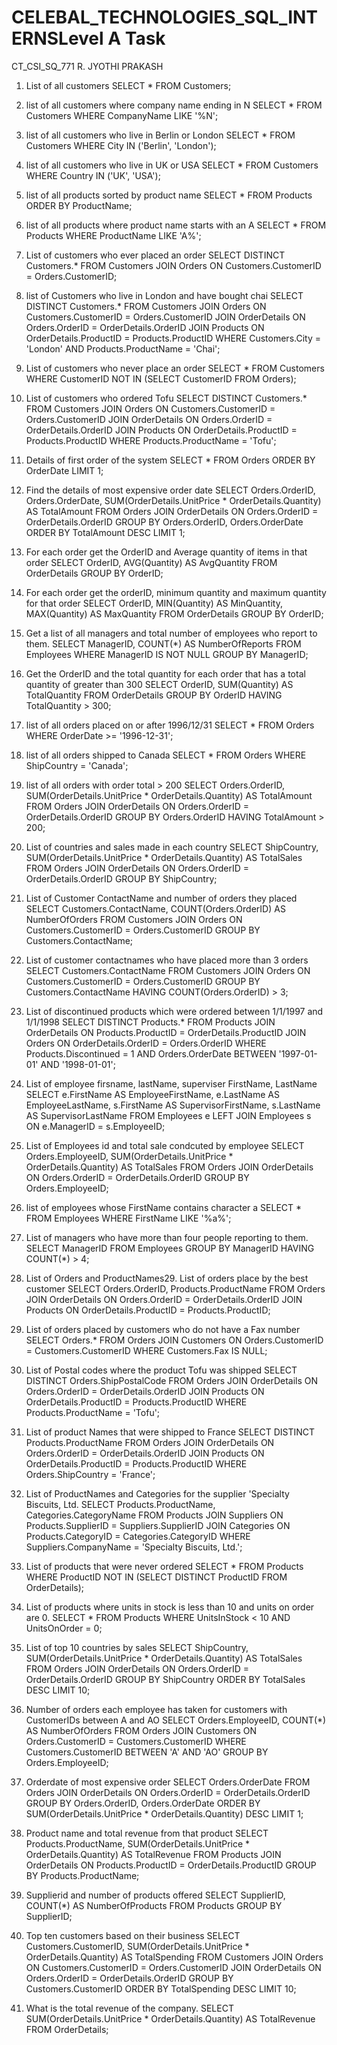 # CELEBAL_TECHNOLOGIES_SQL_INTERNSLevel A Task
CT_CSI_SQ_771
R. JYOTHI PRAKASH


1. List of all customers
SELECT * FROM Customers;

2. list of all customers where company name ending in N
SELECT * FROM Customers
WHERE CompanyName LIKE '%N';

3. list of all customers who live in Berlin or London
SELECT * FROM Customers
WHERE City IN ('Berlin', 'London');

4. list of all customers who live in UK or USA
SELECT * FROM Customers
WHERE Country IN ('UK', 'USA');

5. list of all products sorted by product name
SELECT * FROM Products
ORDER BY ProductName;

6. list of all products where product name starts with an A
SELECT * FROM Products
WHERE ProductName LIKE 'A%';

7. List of customers who ever placed an order
SELECT DISTINCT Customers.*
FROM Customers
JOIN Orders ON Customers.CustomerID = Orders.CustomerID;


8. list of Customers who live in London and have bought chai
SELECT DISTINCT Customers.*
FROM Customers
JOIN Orders ON Customers.CustomerID = Orders.CustomerID
JOIN OrderDetails ON Orders.OrderID = OrderDetails.OrderID
JOIN Products ON OrderDetails.ProductID = Products.ProductID
WHERE Customers.City = 'London' AND Products.ProductName = 'Chai';

9. List of customers who never place an order
SELECT * FROM Customers
WHERE CustomerID NOT IN (SELECT CustomerID FROM Orders);

10. List of customers who ordered Tofu
SELECT DISTINCT Customers.*
FROM Customers
JOIN Orders ON Customers.CustomerID = Orders.CustomerID
JOIN OrderDetails ON Orders.OrderID = OrderDetails.OrderID
JOIN Products ON OrderDetails.ProductID = Products.ProductID
WHERE Products.ProductName = 'Tofu';

11. Details of first order of the system
SELECT *
FROM Orders
ORDER BY OrderDate
LIMIT 1;

12. Find the details of most expensive order date
SELECT Orders.OrderID, Orders.OrderDate, SUM(OrderDetails.UnitPrice * OrderDetails.Quantity) AS TotalAmount
FROM Orders
JOIN OrderDetails ON Orders.OrderID = OrderDetails.OrderID
GROUP BY Orders.OrderID, Orders.OrderDate
ORDER BY TotalAmount DESC
LIMIT 1;

13. For each order get the OrderID and Average quantity of items in that order
SELECT OrderID, AVG(Quantity) AS AvgQuantity
FROM OrderDetails
GROUP BY OrderID;

14. For each order get the orderID, minimum quantity and maximum quantity for that order
SELECT OrderID, MIN(Quantity) AS MinQuantity, MAX(Quantity) AS MaxQuantity
FROM OrderDetails
GROUP BY OrderID;

15. Get a list of all managers and total number of employees who report to them.
SELECT ManagerID, COUNT(*) AS NumberOfReports
FROM Employees
WHERE ManagerID IS NOT NULL
GROUP BY ManagerID;

16. Get the OrderID and the total quantity for each order that has a total quantity of greater than 300
SELECT OrderID, SUM(Quantity) AS TotalQuantity
FROM OrderDetails
GROUP BY OrderID
HAVING TotalQuantity > 300;

17. list of all orders placed on or after 1996/12/31
SELECT * FROM Orders
WHERE OrderDate >= '1996-12-31';

18. list of all orders shipped to Canada
SELECT * FROM Orders
WHERE ShipCountry = 'Canada';


19. list of all orders with order total > 200
SELECT Orders.OrderID, SUM(OrderDetails.UnitPrice * OrderDetails.Quantity) AS TotalAmount
FROM Orders
JOIN OrderDetails ON Orders.OrderID = OrderDetails.OrderID
GROUP BY Orders.OrderID
HAVING TotalAmount > 200;

20. List of countries and sales made in each country
SELECT ShipCountry, SUM(OrderDetails.UnitPrice * OrderDetails.Quantity) AS TotalSales
FROM Orders
JOIN OrderDetails ON Orders.OrderID = OrderDetails.OrderID
GROUP BY ShipCountry;

21. List of Customer ContactName and number of orders they placed
SELECT Customers.ContactName, COUNT(Orders.OrderID) AS NumberOfOrders
FROM Customers
JOIN Orders ON Customers.CustomerID = Orders.CustomerID
GROUP BY Customers.ContactName;

22. List of customer contactnames who have placed more than 3 orders
SELECT Customers.ContactName
FROM Customers
JOIN Orders ON Customers.CustomerID = Orders.CustomerID
GROUP BY Customers.ContactName
HAVING COUNT(Orders.OrderID) > 3;

23. List of discontinued products which were ordered between 1/1/1997 and 1/1/1998
SELECT DISTINCT Products.*
FROM Products
JOIN OrderDetails ON Products.ProductID = OrderDetails.ProductID
JOIN Orders ON OrderDetails.OrderID = Orders.OrderID
WHERE Products.Discontinued = 1
  AND Orders.OrderDate BETWEEN '1997-01-01' AND '1998-01-01';

24. List of employee firsname, lastName, superviser FirstName, LastName
SELECT e.FirstName AS EmployeeFirstName, e.LastName AS EmployeeLastName,
       s.FirstName AS SupervisorFirstName, s.LastName AS SupervisorLastName
FROM Employees e
LEFT JOIN Employees s ON e.ManagerID = s.EmployeeID;

25. List of Employees id and total sale condcuted by employee
SELECT Orders.EmployeeID, SUM(OrderDetails.UnitPrice * OrderDetails.Quantity) AS TotalSales
FROM Orders
JOIN OrderDetails ON Orders.OrderID = OrderDetails.OrderID
GROUP BY Orders.EmployeeID;

26. list of employees whose FirstName contains character a
SELECT * FROM Employees
WHERE FirstName LIKE '%a%';

27. List of managers who have more than four people reporting to them.
SELECT ManagerID
FROM Employees
GROUP BY ManagerID
HAVING COUNT(*) > 4;

28. List of Orders and ProductNames29. List of orders place by the best customer
SELECT Orders.OrderID, Products.ProductName
FROM Orders
JOIN OrderDetails ON Orders.OrderID = OrderDetails.OrderID
JOIN Products ON OrderDetails.ProductID = Products.ProductID;

30. List of orders placed by customers who do not have a Fax number
SELECT Orders.*
FROM Orders
JOIN Customers ON Orders.CustomerID = Customers.CustomerID
WHERE Customers.Fax IS NULL;

31. List of Postal codes where the product Tofu was shipped
SELECT DISTINCT Orders.ShipPostalCode
FROM Orders
JOIN OrderDetails ON Orders.OrderID = OrderDetails.OrderID
JOIN Products ON OrderDetails.ProductID = Products.ProductID
WHERE Products.ProductName = 'Tofu';

32. List of product Names that were shipped to France
SELECT DISTINCT Products.ProductName
FROM Orders
JOIN OrderDetails ON Orders.OrderID = OrderDetails.OrderID
JOIN Products ON OrderDetails.ProductID = Products.ProductID
WHERE Orders.ShipCountry = 'France';

33. List of ProductNames and Categories for the supplier 'Specialty Biscuits, Ltd.
SELECT Products.ProductName, Categories.CategoryName
FROM Products
JOIN Suppliers ON Products.SupplierID = Suppliers.SupplierID
JOIN Categories ON Products.CategoryID = Categories.CategoryID
WHERE Suppliers.CompanyName = 'Specialty Biscuits, Ltd.';

34. List of products that were never ordered
SELECT * FROM Products
WHERE ProductID NOT IN (SELECT DISTINCT ProductID FROM OrderDetails);

35. List of products where units in stock is less than 10 and units on order are 0.
SELECT * FROM Products
WHERE UnitsInStock < 10 AND UnitsOnOrder = 0;

36. List of top 10 countries by sales
SELECT ShipCountry, SUM(OrderDetails.UnitPrice * OrderDetails.Quantity) AS TotalSales
FROM Orders
JOIN OrderDetails ON Orders.OrderID = OrderDetails.OrderID
GROUP BY ShipCountry
ORDER BY TotalSales DESC
LIMIT 10;

37. Number of orders each employee has taken for customers with CustomerIDs between A and AO
SELECT Orders.EmployeeID, COUNT(*) AS NumberOfOrders
FROM Orders
JOIN Customers ON Orders.CustomerID = Customers.CustomerID
WHERE Customers.CustomerID BETWEEN 'A' AND 'AO'
GROUP BY Orders.EmployeeID;

38. Orderdate of most expensive order
SELECT Orders.OrderDate
FROM Orders
JOIN OrderDetails ON Orders.OrderID = OrderDetails.OrderID
GROUP BY Orders.OrderID, Orders.OrderDate
ORDER BY SUM(OrderDetails.UnitPrice * OrderDetails.Quantity) DESC
LIMIT 1;

39. Product name and total revenue from that product
SELECT Products.ProductName, SUM(OrderDetails.UnitPrice * OrderDetails.Quantity) AS TotalRevenue
FROM Products
JOIN OrderDetails ON Products.ProductID = OrderDetails.ProductID
GROUP BY Products.ProductName;

40. Supplierid and number of products offered
SELECT SupplierID, COUNT(*) AS NumberOfProducts
FROM Products
GROUP BY SupplierID;
41. Top ten customers based on their business
SELECT Customers.CustomerID, SUM(OrderDetails.UnitPrice * OrderDetails.Quantity) AS TotalSpending
FROM Customers
JOIN Orders ON Customers.CustomerID = Orders.CustomerID
JOIN OrderDetails ON Orders.OrderID = OrderDetails.OrderID
GROUP BY Customers.CustomerID
ORDER BY TotalSpending DESC
LIMIT 10;

42. What is the total revenue of the company.
SELECT SUM(OrderDetails.UnitPrice * OrderDetails.Quantity) AS TotalRevenue
FROM OrderDetails;
